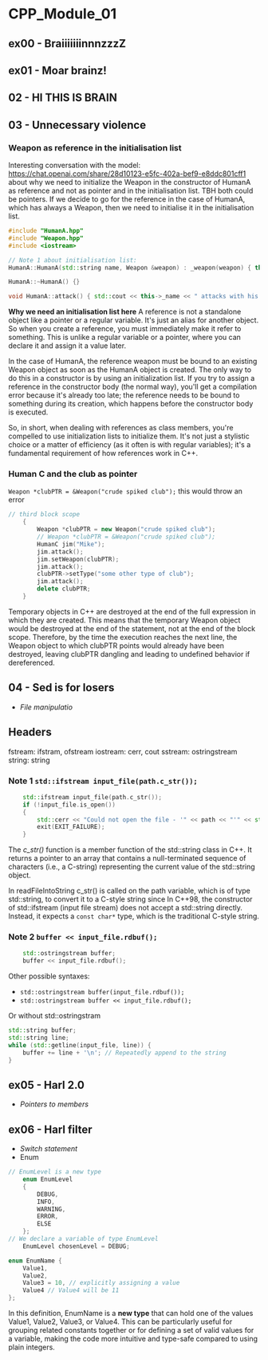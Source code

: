 # CPP_Module_01

## ex00 - BraiiiiiiinnnzzzZ

## ex01 - Moar brainz!

## 02 - HI THIS IS BRAIN

## 03 - Unnecessary violence

### Weapon as reference in the initialisation list

Interesting conversation with the model: https://chat.openai.com/share/28d10123-e5fc-402a-bef9-e8ddc801cff1 about why we need to initialize the Weapon in the constructor of HumanA as reference and not as pointer and in the initialisation list. TBH both could be pointers. If we decide to go for the reference in the case of HumanA, which has always a Weapon, then we need to initialise it in the initialisation list.

```cpp
#include "HumanA.hpp"
#include "Weapon.hpp"
#include <iostream>

// Note 1 about initialisation list:
HumanA::HumanA(std::string name, Weapon &weapon) : _weapon(weapon) { this->_name = name; }

HumanA::~HumanA() {}

void HumanA::attack() { std::cout << this->_name << " attacks with his " << _weapon.getType() << std::endl; }
```

**Why we need an initialisation list here**
A reference is not a standalone object like a pointer or a regular variable. It's just an alias for another object. So when you create a reference, you must immediately make it refer to something. This is unlike a regular variable or a pointer, where you can declare it and assign it a value later.

In the case of HumanA, the reference weapon must be bound to an existing Weapon object as soon as the HumanA object is created. The only way to do this in a constructor is by using an initialization list. If you try to assign a reference in the constructor body (the normal way), you'll get a compilation error because it's already too late; the reference needs to be bound to something during its creation, which happens before the constructor body is executed.

So, in short, when dealing with references as class members, you're compelled to use initialization lists to initialize them. It's not just a stylistic choice or a matter of efficiency (as it often is with regular variables); it's a fundamental requirement of how references work in C++.

### Human C and the club as pointer

`Weapon *clubPTR = &Weapon("crude spiked club");` this would throw an error

```cpp
// third block scope
	{
		Weapon *clubPTR = new Weapon("crude spiked club");
		// Weapon *clubPTR = &Weapon("crude spiked club");
		HumanC jim("Mike");
		jim.attack();
		jim.setWeapon(clubPTR);
		jim.attack();
		clubPTR->setType("some other type of club");
		jim.attack();
		delete clubPTR;
	}
```

Temporary objects in C++ are destroyed at the end of the full expression in which they are created. This means that the temporary Weapon object would be destroyed at the end of the statement, not at the end of the block scope. Therefore, by the time the execution reaches the next line, the Weapon object to which clubPTR points would already have been destroyed, leaving clubPTR dangling and leading to undefined behavior if dereferenced.

## 04 - Sed is for losers

- _File manipulatio_

## Headers

fstream: ifstram, ofstream
iostream: cerr, cout
sstream: ostringstream
string: string

### Note 1 `std::ifstream input_file(path.c_str());`

```c++
	std::ifstream input_file(path.c_str());
	if (!input_file.is_open())
	{
		std::cerr << "Could not open the file - '" << path << "'" << std::endl;
		exit(EXIT_FAILURE);
	}
```

The _c_str()_ function is a member function of the std::string class in C++. It returns a pointer to an array that contains a null-terminated sequence of characters (i.e., a C-string) representing the current value of the std::string object.

In readFileIntoString c_str() is called on the path variable, which is of type std::string, to convert it to a C-style string since In C++98, the constructor of std::ifstream (input file stream) does not accept a std::string directly. Instead, it expects a `const char*` type, which is the traditional C-style string.

### Note 2 `buffer << input_file.rdbuf();`

```c++
	std::ostringstream buffer;
	buffer << input_file.rdbuf();
```

Other possible syntaxes:

- `std::ostringstream buffer(input_file.rdbuf());`
- `std::ostringstream buffer << input_file.rdbuf();`

Or without std::ostringstram

```c++
std::string buffer;
std::string line;
while (std::getline(input_file, line)) {
	buffer += line + '\n'; // Repeatedly append to the string
}
```

## ex05 - Harl 2.0

- _Pointers to members_

## ex06 - Harl filter

- _Switch statement_
- Enum

```c++
// EnumLevel is a new type
	enum EnumLevel
	{
		DEBUG,
		INFO,
		WARNING,
		ERROR,
		ELSE
	};
// We declare a variable of type EnumLevel
	EnumLevel chosenLevel = DEBUG;
```

```c++
enum EnumName {
    Value1,
    Value2,
    Value3 = 10, // explicitly assigning a value
    Value4 // Value4 will be 11
};
```

In this definition, EnumName is a **new type** that can hold one of the values Value1, Value2, Value3, or Value4. This can be particularly useful for grouping related constants together or for defining a set of valid values for a variable, making the code more intuitive and type-safe compared to using plain integers.
